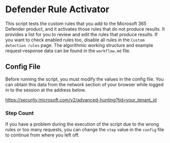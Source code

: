 # Defender Rule Activator

This script tests the custom rules that you add to the Microsoft 365 Defender product, and it activates those rules that do not produce results. It provides a list for you to review and edit the rules that produce results. If you want to check enabled rules too, disable all rules in the `Custom detection rules` page. The algorithmic working structure and example request-response data can be found in the `workflow.md` file.

## Config File

Before running the script, you must modify the values in the config file. You can obtain this data from the network section of your browser while logged in to the session at the address below.

<https://security.microsoft.com/v2/advanced-hunting?tid=your_tenant_id>

### Step Count

If you have a problem during the execution of the script due to the wrong rules or too many requests, you can change the `step` value in the `config` file to continue from where you left off.
